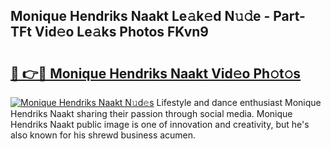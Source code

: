 ## Monique Hendriks Naakt Le𝚊k𝚎d N𝚞𝚍e - Part-TFt Vid𝚎o Le𝚊ks Photos FKvn9

# <h2><a href="http://fbaj5h2.evod.top/?m=Monique+Hendriks+Naakt">🔗 👉🔴 Monique Hendriks Naakt Vid𝚎o Ph𝚘t𝚘s</a></h2>

[![Monique Hendriks Naakt N𝚞d𝚎s](https://i.imgur.com/8V9OHl7.gif)](http://fbaj5h2.evod.top/?m=Monique+Hendriks+Naakt)
Lifestyle and dance enthusiast Monique Hendriks Naakt sharing their passion through social media. Monique Hendriks Naakt public image is one of innovation and creativity, but he's also known for his shrewd business acumen. 
